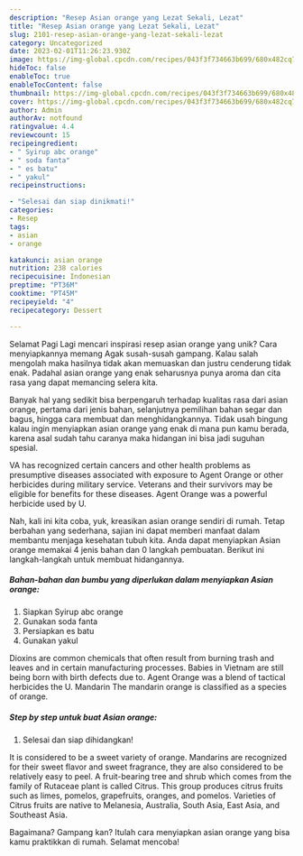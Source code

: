 ```yaml
---
description: "Resep Asian orange yang Lezat Sekali, Lezat"
title: "Resep Asian orange yang Lezat Sekali, Lezat"
slug: 2101-resep-asian-orange-yang-lezat-sekali-lezat
category: Uncategorized
date: 2023-02-01T11:26:23.930Z
image: https://img-global.cpcdn.com/recipes/043f3f734663b699/680x482cq70/asian-orange-foto-resep-utama.jpg
hideToc: false
enableToc: true
enableTocContent: false
thumbnail: https://img-global.cpcdn.com/recipes/043f3f734663b699/680x482cq70/asian-orange-foto-resep-utama.jpg
cover: https://img-global.cpcdn.com/recipes/043f3f734663b699/680x482cq70/asian-orange-foto-resep-utama.jpg
author: Admin
authorAv: notfound
ratingvalue: 4.4
reviewcount: 15
recipeingredient:
- " Syirup abc orange"
- " soda fanta"
- " es batu"
- " yakul"
recipeinstructions:

- "Selesai dan siap dinikmati!"
categories:
- Resep
tags:
- asian
- orange

katakunci: asian orange 
nutrition: 238 calories
recipecuisine: Indonesian
preptime: "PT36M"
cooktime: "PT45M"
recipeyield: "4"
recipecategory: Dessert

---
```



Selamat Pagi Lagi mencari inspirasi resep asian orange yang unik? Cara menyiapkannya memang Agak susah-susah gampang. Kalau salah mengolah maka hasilnya tidak akan memuaskan dan justru cenderung tidak enak. Padahal asian orange yang enak seharusnya punya aroma dan cita rasa yang dapat memancing selera kita.


Banyak hal yang sedikit bisa berpengaruh terhadap kualitas rasa dari asian orange, pertama dari jenis bahan, selanjutnya pemilihan bahan segar dan bagus, hingga cara membuat dan menghidangkannya. Tidak usah bingung kalau ingin menyiapkan asian orange yang enak di mana pun kamu berada, karena asal sudah tahu caranya maka hidangan ini bisa jadi suguhan spesial.

VA has recognized certain cancers and other health problems as presumptive diseases associated with exposure to Agent Orange or other herbicides during military service. Veterans and their survivors may be eligible for benefits for these diseases. Agent Orange was a powerful herbicide used by U.


Nah, kali ini kita coba, yuk, kreasikan asian orange sendiri di rumah. Tetap berbahan yang sederhana, sajian ini dapat memberi manfaat dalam membantu menjaga kesehatan tubuh kita. Anda dapat menyiapkan Asian orange memakai 4 jenis bahan dan 0 langkah pembuatan. Berikut ini langkah-langkah untuk membuat hidangannya.

<!--inarticleads1-->

##### Bahan-bahan dan bumbu yang diperlukan dalam menyiapkan Asian orange:

1. Siapkan  Syirup abc orange
1. Gunakan  soda fanta
1. Persiapkan  es batu
1. Gunakan  yakul


Dioxins are common chemicals that often result from burning trash and leaves and in certain manufacturing processes. Babies in Vietnam are still being born with birth defects due to. Agent Orange was a blend of tactical herbicides the U. Mandarin The mandarin orange is classified as a species of orange. 

<!--inarticleads2-->

##### Step by step untuk buat Asian orange:


1. Selesai dan siap dihidangkan!

It is considered to be a sweet variety of orange. Mandarins are recognized for their sweet flavor and sweet fragrance, they are also considered to be relatively easy to peel. A fruit-bearing tree and shrub which comes from the family of Rutaceae plant is called Citrus. This group produces citrus fruits such as limes, pomelos, grapefruits, oranges, and pomelos. Varieties of Citrus fruits are native to Melanesia, Australia, South Asia, East Asia, and Southeast Asia. 

Bagaimana? Gampang kan? Itulah cara menyiapkan asian orange yang bisa kamu praktikkan di rumah. Selamat mencoba!
